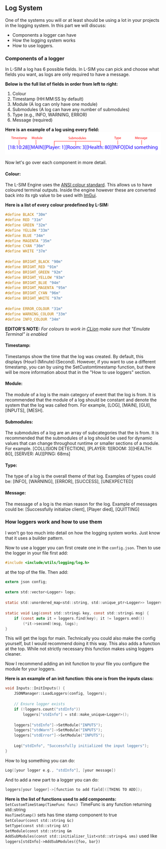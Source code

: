 ## Log System
One of the systems you will or at least should be using a lot in your projects in the logging system.
In this part we will discuss:
* Components a logger can have
* How the logging system works
* How to use loggers.

### Components of a logger
In L-SIM a log has 6 possible fields. In L-SIM you can pick and choose what fields you want, as logs are only required to have a message.

**Below is the full list of fields in order from left to right:**
1. Colour
2. Timestamp (HH:MM:SS by default)
3. Module (A log can only have one module)
4. Submodules (A log can have any number of submodules)
5. Type (e.g., INFO, WARNING, ERROR)
6. Message (required)

**Here is an example of a log using every field:**
![components.png](imgs/components.png)

Now let's go over each component in more detail.

#### Colour:
The L-SIM Engine uses the [ANSI colour standard](https://i.sstatic.net/9UVnC.png). This allows us to have coloured terminal outputs.
Inside the engine however these are converted back into its rgb value to be used with [ImGui](https://github.com/ocornut/imgui).

**Here is a list of every colour predefined by L-SIM:**

```c
#define BLACK "30m"
#define RED "31m"
#define GREEN "32m"
#define YELLOW "33m"
#define BLUE "34m"
#define MAGENTA "35m"
#define CYAN "36m"
#define WHITE "37m"

#define BRIGHT_BLACK "90m"
#define BRIGHT_RED "91m"
#define BRIGHT_GREEN "92m"
#define BRIGHT_YELLOW "93m"
#define BRIGHT_BLUE "94m"
#define BRIGHT_MAGENTA "95m"
#define BRIGHT_CYAN "96m"
#define BRIGHT_WHITE "97m"

#define ERROR_COLOUR "31m"
#define WARNING_COLOUR "33m"
#define INFO_COLOUR "34m"
```

**EDITOR'S NOTE:**
_For colours to work in [CLion](https://www.jetbrains.com/clion) make sure that "Emulate Terminal" is enabled_

#### Timestamp:
Timestamps show the time that the log was created.
By default, this displays (Hour):(Minute):(Second). 
However, if you want to use a different timestamp, you can by using the SetCustomtimestamp function, but there will be more information about that in the "How to use loggers" section.

#### Module:
The module of a log is the main category of event that the log is from.
It is recommended that the module of a log should be constant and denote the system that the log was called from. For example, [LOG], [MAIN], [GUI], [INPUTS], [MESH].

#### Submodules:
The submodules of a log are an array of subcategories that the is from.
It is recommended that the submodules of a log should be used for dynamic values that can change throughout runtime or smaller sections of a module.
For example. [COLLISION DETECTION], [PLAYER: 1][ROOM: 3][HEALTH: 80], [SERVER: AU][PING: 68ms]

#### Type:
The type of a log is the overall theme of that log.
Examples of types could be: [INFO], [WARNING], [ERROR], [SUCCESS], [UNEXPECTED]

#### Message:
The message of a log is the mian reason for the log.
Example of messages could be: [Successfully initialize client], [Player died], [QUITTING]

### How loggers work and how to use them
I won't go too much into detail on how the logging system works.
Just know that it uses a builder pattern.

Now to use a logger you can first create one in the `config.json`.
Then to use the logger in your file first add:
```c
#include <include/utils/logging/log.h>
```
at the top of the file. Then add:
```c
extern json config;

extern std::vector<Logger> logs;

static std::unordered_map<std::string, std::unique_ptr<Logger>> loggers;

static void Log(const std::string& key, const std::string& msg) {
    if (const auto it = loggers.find(key); it != loggers.end())
        (*it->second)(msg, logs);
}
```
This will get the logs for main. Technically you could also make the config yourself, but I would recommend doing it this way.
This also adds a function at the top. While not strictly necessary this function makes using loggers cleaner.

Now I recommend adding an init function to your file you configure the module for your loggers.

**Here is an example of an init function: this one is from the inputs class:**
```c
void Inputs::InitInputs() {
    JSONManager::LoadLoggers(config, loggers);

    // Ensure logger exists
    if (!loggers.count("stdInfo"))
        loggers["stdInfo"] = std::make_unique<Logger>();

    loggers["stdInfo"]->SetModule("INPUTS");
    loggers["stdWarn"]->SetModule("INPUTS");
    loggers["stdError"]->SetModule("INPUTS");

    Log("stdInfo", "Successfully initialized the input loggers");
}
```
How to log something you can do:
```c
Log([your logger e.g., "stdInfo"], [your message])
```
And to add a new part to a logger you can do:
```c
loggers[your logger]->[function to add field]([THING TO ADD]);
```
**Here is the list of functions used to add components:**\
`SetCustomTimeStamp(TimeFunc func) `TimeFunc is any function returning std::string\
`HasTimeStamp()` sets has time stamp component to true\
`SetColour(const std::string &c)`\
`SetType(const std::string &t)`\
`SetModule(const std::string &m`\
`AddSubModules(const std::initializer_list<std::string>& sms)` used like `loggers[stdInfo]->AddSubModules({foo, bar})`
